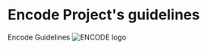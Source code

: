 # Encode Project's guidelines
Encode Guidelines
![ENCODE logo](https://site.unibo.it/encode/en/@@images/cddee33d-8f77-46e0-b4a4-f9d03b5145dc.png)
